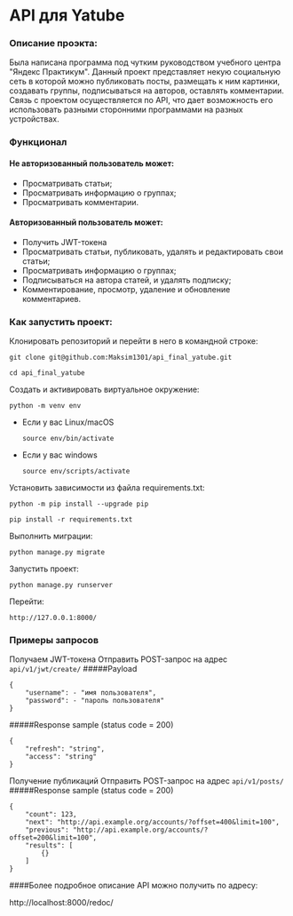 # API для Yatube

### Описание проэкта:

Была написана программа под чутким руководством учебного центра
"Яндекс Практикум". Данный проект представляет некую социальную
сеть в которой можно публиковать посты, размещать к ним картинки,
создавать группы, подписываться на авторов, оставлять комментарии.
Связь с проектом осуществляется по API, что дает возможность его
использовать разными сторонними программами на разных устройствах.

### Функционал
#### Не авторизованный пользователь может:

- Просматривать статьи;
- Просматривать информацию о группах;
- Просматривать комментарии.

#### Авторизованный пользователь может:

- Получить JWT-токена
- Просматривать статьи, публиковать, удалять и редактировать свои статьи;
- Просматривать информацию о группах;
- Подписываться на автора статей, и удалять подписку;
- Комментирование, просмотр, удаление и обновление комментариев.

### Как запустить проект:

Клонировать репозиторий и перейти в него в командной строке:
```
git clone git@github.com:Maksim1301/api_final_yatube.git
```
```
cd api_final_yatube
```
Cоздать и активировать виртуальное окружение:
```
python -m venv env
```
* Если у вас Linux/macOS
    ```
    source env/bin/activate
    ```
* Если у вас windows
    ```
    source env/scripts/activate
    ```
Установить зависимости из файла requirements.txt:
```
python -m pip install --upgrade pip
```
```
pip install -r requirements.txt
```
Выполнить миграции:
```
python manage.py migrate
```
Запустить проект:
```
python manage.py runserver
```
Перейти:
```
http://127.0.0.1:8000/
```
### Примеры запросов

Получаем JWT-токена
Отправить POST-запрос на адрес `api/v1/jwt/create/`
#####Payload
```
{
    "username": - "имя пользователя",
    "password": - "пароль пользователя"
}
```
#####Response sample (status code = 200)
```
{
    "refresh": "string",
    "access": "string"
}
```
Получение публикаций
Отправить POST-запрос на адрес `api/v1/posts/`
#####Response sample (status code = 200)
```
{
    "count": 123,
    "next": "http://api.example.org/accounts/?offset=400&limit=100",
    "previous": "http://api.example.org/accounts/?offset=200&limit=100",
    "results": [
        {}
    ]
}
```

####Более подробное описание API можно получить по адресу:

http://localhost:8000/redoc/